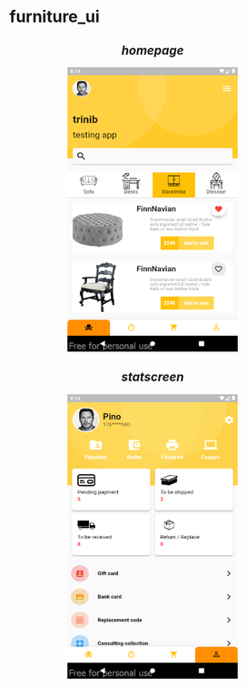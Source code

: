 # furniture_ui

<h2 align="center"><b><i>homepage</b></i></h2>
<p align="center">
 <img src="https://github.com/trinib/furniture_ui/blob/main/homepage.png" width=300 height=500>
 
<h2 align="center"><b><i>statscreen</b></i></h2>
 <p align="center">
 <img src="https://github.com/trinib/furniture_ui/blob/main/statscreen.png" width=300 height=500>
